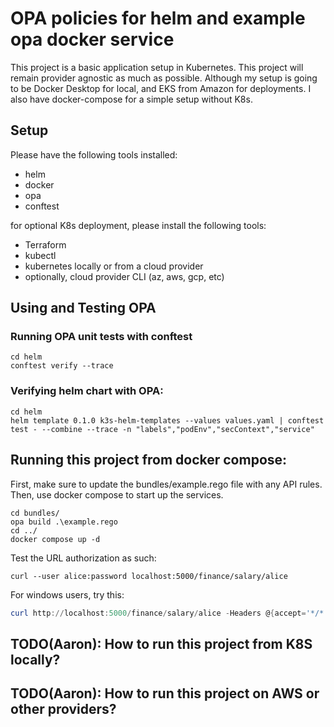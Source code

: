 # OPA policies for helm and example opa docker service

This project is a basic application setup in Kubernetes. This project will remain provider agnostic as much as possible. Although my setup is going to be Docker Desktop for local, and EKS from Amazon for deployments. I also have docker-compose for a simple setup without K8s.

## Setup
Please have the following tools installed:
- helm
- docker
- opa
- conftest

for optional K8s deployment, please install the following tools:
- Terraform
- kubectl
- kubernetes locally or from a cloud provider
- optionally, cloud provider CLI (az, aws, gcp, etc)

## Using and Testing OPA

### Running OPA unit tests with conftest
```
cd helm
conftest verify --trace
```

### Verifying helm chart with OPA:
```
cd helm
helm template 0.1.0 k3s-helm-templates --values values.yaml | conftest test - --combine --trace -n "labels","podEnv","secContext","service"
```


## Running this project from docker compose:

First, make sure to update the bundles/example.rego file with any API rules.
Then, use docker compose to start up the services.
```shell
cd bundles/
opa build .\example.rego
cd ../
docker compose up -d
```

Test the URL authorization as such:
```shell
curl --user alice:password localhost:5000/finance/salary/alice
```

For windows users, try this:
```powershell
curl http://localhost:5000/finance/salary/alice -Headers @{accept='*/*';Authorization='Basic YWxpY2U6cGFzc3dvcmQ='};
```


## TODO(Aaron): How to run this project from K8S locally?
## TODO(Aaron): How to run this project on AWS or other providers?

